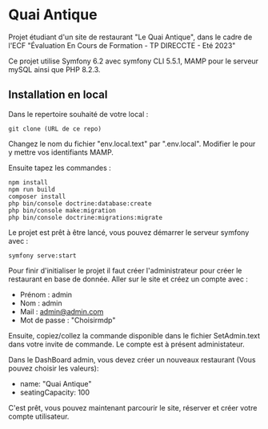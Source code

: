 # Quai Antique

Projet étudiant d'un site de restaurant "Le Quai Antique", dans le cadre de l'ECF "Évaluation En Cours de Formation - TP DIRECCTE - Eté 2023"

Ce projet utilise Symfony 6.2 avec symfony CLI 5.5.1, MAMP pour le serveur mySQL ainsi que PHP 8.2.3.


## Installation en local 

Dans le repertoire souhaité de votre local : 
```
git clone (URL de ce repo)
```

Changez le nom du fichier "env.local.text" par ".env.local".
Modifier le pour y mettre vos identifiants MAMP. 

Ensuite tapez les commandes :
```
npm install
npm run build
composer install
php bin/console doctrine:database:create
php bin/console make:migration
php bin/console doctrine:migrations:migrate
```

Le projet est prêt à être lancé, vous pouvez démarrer le serveur symfony avec :
```
symfony serve:start
```

Pour finir d'initialiser le projet il faut créer l'administrateur pour créer le restaurant en base de donnée. 
Aller sur le site et créez un compte avec :

* Prénom : admin
* Nom : admin
* Mail : admin@admin.com
* Mot de passe : "Choisirmdp"

Ensuite, copiez/collez la commande disponible dans le fichier SetAdmin.text dans votre invite de commande.
Le compte est à présent administateur. 

Dans le DashBoard admin, vous devez créer un nouveaux restaurant (Vous pouvez choisir les valeurs):
* name: "Quai Antique"
* seatingCapacity: 100

C'est prêt, vous pouvez maintenant parcourir le site, réserver et créer votre compte utilisateur.